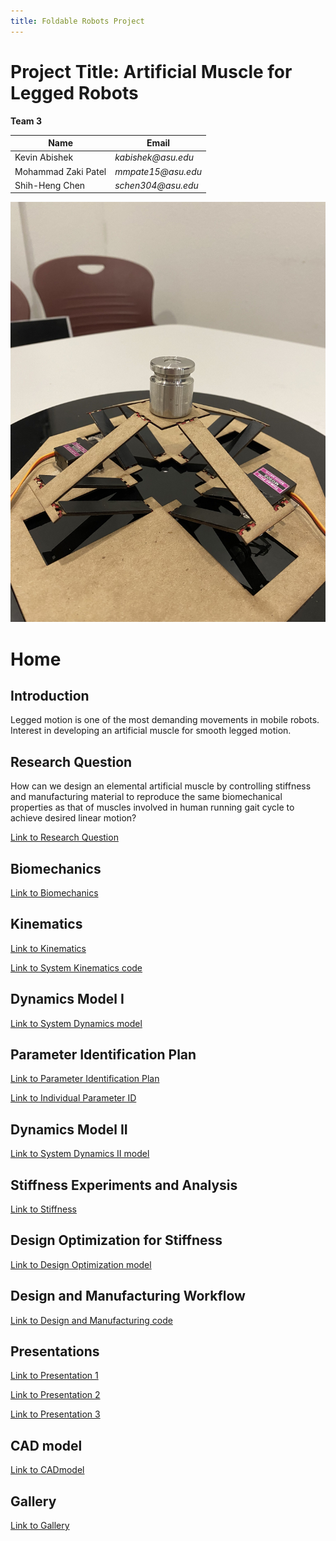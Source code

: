 ```yaml
---
title: Foldable Robots Project 
---
```


# Project Title: Artificial Muscle for Legged Robots
**Team 3**

|    Name                                |    Email    |
| -----------                            | ----------- |
| Kevin Abishek                          | _kabishek@asu.edu_|
| Mohammad Zaki Patel                    |_mmpate15@asu.edu_ |
| Shih-Heng Chen                         |_schen304@asu.edu_ |

![image caption](Gallery/IMG_5467.jpg)

# Home

## Introduction
Legged motion is one of the most demanding movements in mobile robots. Interest in developing an artificial muscle for smooth legged motion.

## Research Question
How can we design an elemental artificial muscle by controlling stiffness and manufacturing material to reproduce the same biomechanical properties as that of muscles involved in human running gait cycle to achieve desired linear motion?

[Link to Research Question](/Researchquestion.md)

## Biomechanics
[Link to Biomechanics](/Biomechanics.md)

## Kinematics
[Link to Kinematics](/Kinematics.md)


[Link to System Kinematics code](https://nbviewer.org/github/schen304joseph/team3.github.io/blob/475778d9a0861d0e83a10b50010543799e28a476/System_Kinematics.ipynb)


## Dynamics Model I
[Link to System Dynamics model](https://nbviewer.org/github/schen304joseph/team3.github.io/blob/main/System_Dynamics.ipynb)

## Parameter Identification Plan
[Link to Parameter Identification Plan](https://github.com/schen304joseph/team3.github.io/blob/fbcf2afefbac4ac7916e8d66ed74eb33bc4d0d8b/Parameter%20Identification%20Plan.pdf)


[Link to Individual Parameter ID](/Parameter_ID.md)



## Dynamics Model II
[Link to System Dynamics II model](https://nbviewer.org/github/schen304joseph/team3.github.io/blob/99c275d08f8f33cbe7132ef5955b6cf0e5fda2e4/System_Dynamics_II.ipynb)


## Stiffness Experiments and Analysis
[Link to Stiffness](/Stiffness.md)



## Design Optimization for Stiffness
[Link to Design Optimization model](https://nbviewer.org/github/schen304joseph/team3.github.io/blob/fa3052ea6ce89f758028bb9ecda30f4ba1324c7f/Design_Optimization.ipynb)



## Design and Manufacturing Workflow
[Link to Design and Manufacturing code](https://nbviewer.org/github/schen304joseph/team3.github.io/blob/821455b032386fd3cc315a200c63b5272f96a7e0/Manufacturing_Code.ipynb)


## Presentations
[Link to Presentation 1](/Presentation_I.md)


[Link to Presentation 2](/Presentation_2.md)


[Link to Presentation 3](/Presentation_III.md)


## CAD model

[Link to CADmodel](/CADmodel.md)

## Gallery
[Link to Gallery](/Gallery.md)

